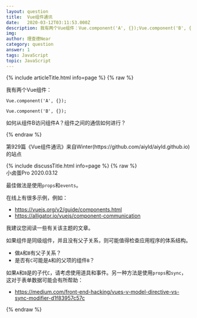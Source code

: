 ```yaml
---
layout: question
title:  Vue组件通讯
date:   2020-03-12T03:11:53.000Z
description: 我有两个Vue组件：Vue.component('A', {});Vue.component('B', {});如何从组件B访问组件A？组件...
img: 
author: 理查德Near
category: question
answer: 1
tags: JavaScript
topic: JavaScript
---
```

<div class="article-root">
  <div class="article">
    {% include articleTitle.html info=page %}
    {% raw %}
    <div class="article-content"><p><font style="vertical-align: inherit;"><font style="vertical-align: inherit;">我有两个Vue组件：</font></font></p>

<pre><code>Vue.component('A', {});<font></font>
<font></font>
Vue.component('B', {});<font></font>
</code></pre>

<p><font style="vertical-align: inherit;"><font style="vertical-align: inherit;">如何从组件B访问组件A？</font><font style="vertical-align: inherit;">组件之间的通信如何进行？</font></font></p></div>
    {% endraw %}
  </div>
  <p class="winter_mark">第929篇《Vue组件通讯》来自Winter(https://github.com/aiyld/aiyld.github.io)的站点</p>
  <div class="discuss-wrapper">
    {% include discussTitle.html info=page %}
    {% raw %}
    <div class="discuss-list">
    <div class="discuss-item">
        <div class="discuss-parent">
          <div class="discuss-meta">
            <span class="discuss-user">小卤蛋Pro</span>
            <span class="discuss-time">2020.03.12</span>
          </div>
          <div class="discuss-comment"><p><font style="vertical-align: inherit;"><font style="vertical-align: inherit;">最佳做法是使用</font></font><code>props</code><font style="vertical-align: inherit;"><font style="vertical-align: inherit;">和</font></font><code>events</code><font style="vertical-align: inherit;"><font style="vertical-align: inherit;">。</font></font></p>

<p><font style="vertical-align: inherit;"><font style="vertical-align: inherit;">在线上有很多示例，例如：</font></font></p>

<ul>
<li><a href="https://vuejs.org/v2/guide/components.html" rel="nofollow noreferrer"><font style="vertical-align: inherit;"><font style="vertical-align: inherit;">https://vuejs.org/v2/guide/components.html</font></font></a></li>
<li><a href="https://alligator.io/vuejs/component-communication" rel="nofollow noreferrer"><font style="vertical-align: inherit;"><font style="vertical-align: inherit;">https://alligator.io/vuejs/component-communication</font></font></a></li>
</ul>

<p><font style="vertical-align: inherit;"><font style="vertical-align: inherit;">我建议您阅读一些有关该主题的文章。</font></font></p>

<p><font style="vertical-align: inherit;"><font style="vertical-align: inherit;">如果组件是同级组件，并且没有父子关系，则可能值得检查应用程序的体系结构。</font></font></p>

<ul>
<li><font style="vertical-align: inherit;"><font style="vertical-align: inherit;">做</font></font><code>A</code><font style="vertical-align: inherit;"><font style="vertical-align: inherit;">和</font></font><code>B</code><font style="vertical-align: inherit;"><font style="vertical-align: inherit;">有父子关系？</font></font></li>
<li><font style="vertical-align: inherit;"><font style="vertical-align: inherit;">是否有</font></font><code>C</code><font style="vertical-align: inherit;"><font style="vertical-align: inherit;">可能是</font></font><code>A</code><font style="vertical-align: inherit;"><font style="vertical-align: inherit;">和</font><font style="vertical-align: inherit;">的父项的</font><font style="vertical-align: inherit;">组件</font></font><code>B</code><font style="vertical-align: inherit;"><font style="vertical-align: inherit;">？</font></font></li>
</ul>

<p><font style="vertical-align: inherit;"><font style="vertical-align: inherit;">如果</font></font><code>A</code><font style="vertical-align: inherit;"><font style="vertical-align: inherit;">和</font></font><code>B</code><font style="vertical-align: inherit;"><font style="vertical-align: inherit;">是的子代</font></font><code>C</code><font style="vertical-align: inherit;"><font style="vertical-align: inherit;">，请考虑使用道具和事件。</font><font style="vertical-align: inherit;">另一种方法是使用</font></font><code>props</code><font style="vertical-align: inherit;"><font style="vertical-align: inherit;">和</font></font><code>sync</code><font style="vertical-align: inherit;"><font style="vertical-align: inherit;">，这对于表单数据可能会有所帮助：</font></font></p>

<ul>
<li><a href="https://medium.com/front-end-hacking/vues-v-model-directive-vs-sync-modifier-d1f83957c57c" rel="nofollow noreferrer"><font style="vertical-align: inherit;"><font style="vertical-align: inherit;">https://medium.com/front-end-hacking/vues-v-model-directive-vs-sync-modifier-d1f83957c57c</font></font></a></li>
</ul></div>
        </div></div>
    </div>
    {% endraw %}
  </div>
<div>
